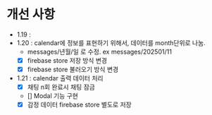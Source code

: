 
# 개선 사항


  - 1.19 : 
  - 1.20 : calendar에 정보를 표현하기 위해서, 데이터를 month단위로 나눔.
    - messages/년월/일  로 수정. ex messages/202501/11
    - [x] firebase store 저장 방식 변경
    - [x] firebase store 불러오기 방식 변경
  - 1.21 : calendar 출력 데이터 처리
    - [x] 채팅 n회 완료시 채팅 잠금
    - [] Modal 기능 구현
    - [x] 감정 데이터 firebase store 별도로 저장